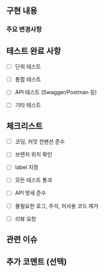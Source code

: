 ## 구현 내용

### 주요 변경사항


## 테스트 완료 사항
- [ ] 단위 테스트
- [ ] 통합 테스트
- [ ] API 테스트 (Swagger/Postman 등)
- [ ] 기타 테스트


## 체크리스트
- [ ] 코딩, 커밋 컨벤션 준수
- [ ] 브랜치 위치 확인
- [ ] label 지정
- [ ] 모든 테스트 통과
- [ ] API 명세 준수
- [ ] 불필요한 로그, 주석, 미사용 코드 제거
- [ ] 리뷰 요청



## 관련 이슈


## 추가 코멘트 (선택)
